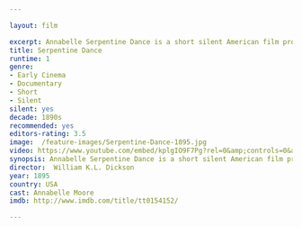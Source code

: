 ```yaml
---

layout: film

excerpt: Annabelle Serpentine Dance is a short silent American film produced and distributed by Edison Manufacturing Company in 1895. It is one of several released by the studio the late 19th century. Each short film depicts the popular serpentine dance performed by Annabelle Moore. Many of the prints were distributed in color, which was hand-tinted.
title: Serpentine Dance
runtime: 1
genre:
- Early Cinema
- Documentary
- Short
- Silent
silent: yes
decade: 1890s
recommended: yes
editors-rating: 3.5
image:  /feature-images/Serpentine-Dance-1895.jpg
video: https://www.youtube.com/embed/kplgIO9F7Pg?rel=0&amp;controls=0&amp;showinfo=0
synopsis: Annabelle Serpentine Dance is a short silent American film produced and distributed by Edison Manufacturing Company in 1895. It is one of several released by the studio the late 19th century. Each short film depicts the popular serpentine dance performed by Annabelle Moore. Many of the prints were distributed in color, which was hand-tinted.
director:  William K.L. Dickson
year: 1895
country: USA
cast: Annabelle Moore
imdb: http://www.imdb.com/title/tt0154152/

--- 
```

